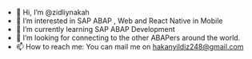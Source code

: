 - 👋 Hi, I’m @zidliynakah
- 👀 I’m interested in SAP ABAP , Web and React Native in Mobile
- 🌱 I’m currently learning SAP ABAP Development
- 💞️ I’m looking for connecting to the other ABAPers around the world.
- 📫 How to reach me: You can mail me on hakanyildiz248@gmail.com 

<!---
zidliynakah/zidliynakah is a ✨ special ✨ repository because its `README.md` (this file) appears on your GitHub profile.
You can click the Preview link to take a look at your changes.
--->
